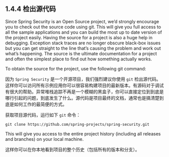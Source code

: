 ## 1.4.4 检出源代码

Since Spring Security is an Open Source project, we’d strongly encourage you to check out the source code using git. This will give you full access to all the sample applications and you can build the most up to date version of the project easily. Having the source for a project is also a huge help in debugging. Exception stack traces are no longer obscure black-box issues but you can get straight to the line that’s causing the problem and work out what’s happening. The source is the ultimate documentation for a project and often the simplest place to find out how something actually works.

To obtain the source for the project, use the following git command:

因为 `Spring Security` 是一个开源项目，我们强烈建议你使用 `git` 检出源代码。这样你可以访问所有示例应用你可以很容易构建项目的最新版本。有源码对于调试有很大的帮助。异常堆栈追踪不再是一个模糊的黑盒子，你可以直接定位到到底是哪行引起的问题，到底发生了什么。源代码是项目最终的文档，通常也是搞清楚到底是如何工作的最简便的方式。

获取项目源代码，运行如下 `git` 命令：

`git clone https://github.com/spring-projects/spring-security.git`

This will give you access to the entire project history (including all releases and branches) on your local machine.

这样你可以在你本地看到项目的整个历史（包括所有的版本和分支）。

